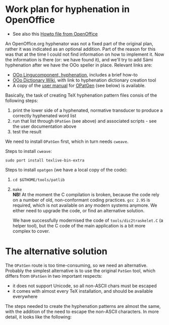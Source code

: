 Work plan for hyphenation in OpenOffice
=======================================

- See also this [Howto file from OpenOffice](HowToBuildTexHyphenators.md)

An OpenOffice.org hyphenator was not a fixed part of the original plan,
rather it was indicated as an optional addition. Part of the reason for
this was that at the time I could not find information on how to
implement it. Now the information is there (or: we have found it), and
we'll try to add Sámi hyphenation after we have the OOo speller in
place. Relevant links are:

-   [OOo Lingucomponent,
    hyphenation](http://www.openoffice.org/lingucomponent/hyphenator.html),
    includes a brief how-to
-   [OOo Dictionary
    Wiki](http://wiki.services.openoffice.org/wiki/Dictionaries), with
    link to hyphenation dictionary creation tool
-   A copy of the [user manual](userguide-p.pdf) for
    [OPatGen](http://www.fi.muni.cz/~xantos/patlib/) (see below) is
    available.

Basically, the task of creating TeX hyphenation pattern files consis of
the following steps:

1.  print the lower side of a hyphenated, normative transducer to
    produce a correctly hyphenated word list
2.  run that list through `OPatGen` (see above) and associated scripts -
    see the user documentation above
3.  test the result

We need to install `OPatGen` first, which in turn needs `cweave`.

Steps to install `cweave`:

    sudo port install texlive-bin-extra

Steps to install `opatgen` (we have a local copy of the code):

1.  `cd $GTHOME/tools/patlib`

2.  `make`  
    **NB!** At the moment the C compilation is broken, because the code
    rely on a number of old, non-conformant coding practices. `gcc 2.95`
    is required, which is not available on any modern systems anymore.
    We either need to upgrade the code, or find an alternative solution.

    We have successfully modernised the code of `tools/dic2traskelet.C`
    (a helper tool), but the C code of the main application is a bit
    more complex to cover.

The alternative solution
========================

The `OPatGen` route is too time-consuming, so we need an alternative.
Probably the simplest alternative is to use the original `PatGen` tool,
which differs from `OPatGen` in two important respects:

-   it does not support Unicode, so all non-ASCII chars must be escaped
-   it comes with almost every TeX installation, and should be available
    everywhere

The steps needed to create the hyphenation patterns are almost the same,
with the addition of the need to escape the non-ASCII characters. In
more detail, it looks like the following:
